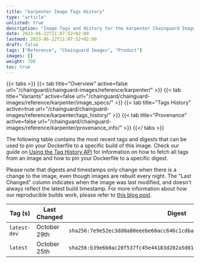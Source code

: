 ```yaml
---
title: "karpenter Image Tags History"
type: "article"
unlisted: true
description: "Image Tags and History for the karpenter Chainguard Image"
date: 2023-06-22T11:07:52+02:00
lastmod: 2023-06-22T11:07:52+02:00
draft: false
tags: ["Reference", "Chainguard Images", "Product"]
images: []
weight: 700
toc: true
---
```


{{< tabs >}}
{{< tab title="Overview" active=false url="/chainguard/chainguard-images/reference/karpenter/" >}}
{{< tab title="Variants" active=false url="/chainguard/chainguard-images/reference/karpenter/image_specs/" >}}
{{< tab title="Tags History" active=true url="/chainguard/chainguard-images/reference/karpenter/tags_history/" >}}
{{< tab title="Provenance" active=false url="/chainguard/chainguard-images/reference/karpenter/provenance_info/" >}}
{{</ tabs >}}

The following table contains the most recent tags and digests that can be used to pin your Dockerfile to a specific build of this image. Check our guide on [Using the Tag History API](/chainguard/chainguard-images/using-the-tag-history-api/) for information on how to fetch all tags from an image and how to pin your Dockerfile to a specific digest.

Please note that digests and timestamps only change when there is a change to the image, even though images are rebuilt every night. The "Last Changed" column indicates when the image was last modified, and doesn't always reflect the latest build timestamp. For more information about how our reproducible builds work, please refer to [this blog post](https://www.chainguard.dev/unchained/reproducing-chainguards-reproducible-image-builds).

| Tag (s)       | Last Changed | Digest                                                                    |
|---------------|--------------|---------------------------------------------------------------------------|
|  `latest-dev` | October 29th | `sha256:7e9e52ec3dd0a80eeebe60acc646c1cdba50fdfc7b276cffc5d38d6101746382` |
|  `latest`     | October 25th | `sha256:b39e6b0ac20f537fc45e44183d202a5d0121278d0409fd83a92509253b1bc02f` |

